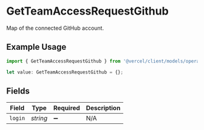 # GetTeamAccessRequestGithub

Map of the connected GitHub account.

## Example Usage

```typescript
import { GetTeamAccessRequestGithub } from '@vercel/client/models/operations';

let value: GetTeamAccessRequestGithub = {};
```

## Fields

| Field   | Type     | Required           | Description |
| ------- | -------- | ------------------ | ----------- |
| `login` | _string_ | :heavy_minus_sign: | N/A         |
